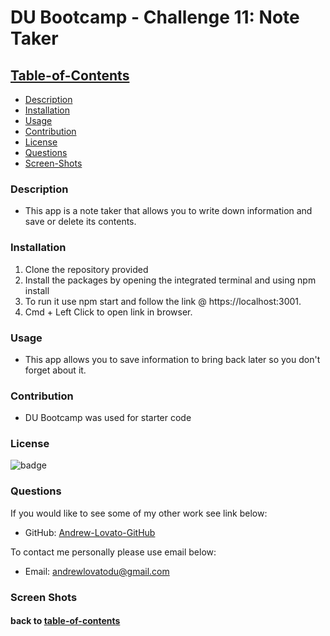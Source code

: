 # DU Bootcamp - Challenge 11: Note Taker

## [Table-of-Contents](#table-of-contents)

- [Description](#description)
- [Installation](#installation)
- [Usage](#usage)
- [Contribution](#contribution)
- [License](#license)
- [Questions](#questions)
- [Screen-Shots](#screen-shots)

### Description

- This app is a note taker that allows you to write down information and save or delete its contents.

### Installation

1. Clone the repository provided
2. Install the packages by opening the integrated terminal and using npm install
3. To run it use npm start and follow the link @ https://localhost:3001.
4. Cmd + Left Click to open link in browser.

### Usage

- This app allows you to save information to bring back later so you don't forget about it.

### Contribution

- DU Bootcamp was used for starter code

### License

![badge](https://img.shields.io/badge/license-MIT-blue)

### Questions

If you would like to see some of my other work see link below:

- GitHub: [Andrew-Lovato-GitHub](https://github.com/drewlovato)

To contact me personally please use email below:

- Email: andrewlovatodu@gmail.com

### Screen Shots

#### back to [table-of-contents](#table-of-contents)
